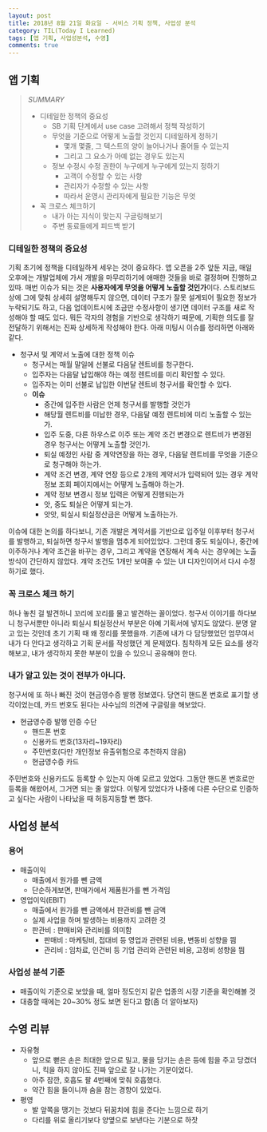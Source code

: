 ```yaml
---
layout: post
title: 2018년 8월 21일 화요일 - 서비스 기획 정책, 사업성 분석
category: TIL(Today I Learned)
tags: [앱 기획, 사업성분석, 수영]
comments: true
---
```


## 앱 기획

> *SUMMARY*
> * 디테일한 정책의 중요성
>   * SB 기획 단계에서 use case 고려해서 정책 작성하기
>   * 무엇을 기준으로 어떻게 노출할 것인지 디테일하게 정하기
>       * 몇개 몇줄, 그 텍스트의 양이 늘어나거나 줄어들 수 있는지
>       * 그리고 그 요소가 아예 없는 경우도 있는지
>   * 정보 수정시 수정 권한이 누구에게 누구에게 있는지 정하기
>       * 고객이 수정할 수 있는 사항
>       * 관리자가 수정할 수 있는 사항
>       * 따라서 운영시 관리자에게 필요한 기능은 무엇
> * 꼭 크로스 체크하기
>   * 내가 아는 지식이 맞는지 구글링해보기
>   * 주변 동료들에게 피드백 받기

### 디테일한 정책의 중요성

기획 초기에 정책을 디테일하게 세우는 것이 중요하다. 앱 오픈을 2주 앞둔 지금, 매일 오후에는 개발업체에 가서 개발을 마무리하기에 애매한 것들을 바로 결정하며 진행하고 있따. 매번 이슈가 되는 것은 **사용자에게 무엇을 어떻게 노출할 것인가**이다. 스토리보드상에 그에 맞춰 상세히 설명해두지 않으면, 데이터 구조가 잘못 설계되어 필요한 정보가 누락되기도 하고, 다음 업데이트시에 조금만 수정사항이 생기면 데이터 구조를 새로 작성해야 할 때도 있다. 뭐든 각자의 경험을 기반으로 생각하기 때문에, 기획한 의도를 잘 전달하기 위해서는 진짜 상세하게 작성해야 한다. 아래 미팅시 이슈를 정리하면 아래와 같다.

 * 청구서 및 계약서 노출에 대한 정책 이슈
    * 청구서는 매월 말일에 선불로 다음달 렌트비를 청구한다.
    * 입주자는 다음달 납입해야 하는 예정 렌트비를 미리 확인할 수 있다.
    * 입주자는 이미 선불로 납입한 이번달 렌트비 청구서를 확인할 수 있다.
    * **이슈** 
        * 중간에 입주한 사람은 언제 청구서를 발행할 것인가
        * 해당월 렌트비를 미납한 경우, 다음달 예정 렌트비에 미리 노출할 수 있는가. 
        * 입주 도중, 다른 하우스로 이주 또는 계약 조건 변경으로 렌트비가 변경된 경우 청구서는 어떻게 노출할 것인가. 
        * 퇴실 예정인 사람 중 계약연장을 하는 경우, 다음달 렌트비를 무엇을 기준으로 청구해야 하는가.
        * 계약 조건 변경, 계약 연장 등으로 2개의 계약서가 입력되어 있는 경우 계약 정보 조회 페이지에서는 어떻게 노출해야 하는가.
        * 계약 정보 변경시 정보 입력은 어떻게 진행되는가
        * 앗, 중도 퇴실은 어떻게 되는가.
        * 앗앗, 퇴실시 퇴실정산금은 어떻게 노출하는가.

이슈에 대한 논의를 하다보니, 기존 개발은 계약서를 기반으로 입주일 이후부터 청구서를 발행하고, 퇴실하면 청구서 발행을 멈추게 되어있었다. 그런데 중도 퇴실이나, 중간에 이주하거나 계약 조건을 바꾸는 경우, 그리고 계약을 연장해서 계속 사는 경우에는 노출방식이 간단하지 않았다. 걔약 조건도 1개만 보여줄 수 있는 UI 디자인이어서 다시 수정하기로 했다. 

### 꼭 크로스 체크 하기

하나 놓친 걸 발견하니 꼬리에 꼬리를 물고 발견하는 꼴이었다. 청구서 이야기를 하다보니 청구서뿐만 아니라 퇴실시 퇴실정산서 부분은 아예 기획서에 넣지도 않았다. 분명 알고 있는 것인데 초기 기획 때 왜 정리를 못했을까. 기존에 내가 다 담당했었던 엄무여서 내가 다 안다고 생각하고 기획 문서를 작성했던 게 문제였다. 침착하게 모든 요소를 생각해보고, 내가 생각하지 못한 부분이 있을 수 있으니 공유해야 한다.

### 내가 알고 있는 것이 전부가 아니다. 

청구서에 또 하나 빠진 것이 현금영수증 발행 정보였다. 당연히 핸드폰 번호로 표기할 생각이었는데, 카드 번호도 된다는 사수님의 의견에 구글링을 해보았다.

- 현금영수증 발행 인증 수단
    - 핸드폰 번호
    - 신용카드 번호(13자리~19자리)
    - 주민번호(다만 개인정보 유출위험으로 추천하지 않음)
    - 현금영수증 카드

주민번호와 신용카드도 등록할 수 있는지 아예 모르고 있었다. 그동안 핸드폰 번호로만 등록을 해왔어서, 그거면 되는 줄 알았다. 이렇게 있었다가 나중에 다른 수단으로 인증하고 싶다는 사람이 나타났을 때 허둥지둥할 뻔 했다. 

## 사업성 분석

### 용어

- 매출이익
    - 매출에서 원가를 뺀 금액
    - 단순하게보면, 판매가에서 제품원가를 뺀 가격임
- 영업이익(EBIT)
    - 매출에서 원가를 뺀 금액에서 판관비를 뺀 금액
    - 실제 사업을 하며 발생하는 비용까지 고려한 것
    - 판관비 : 판매비와 관리비를 의미함
        - 판매비 : 마케팅비, 접대비 등 영업과 관련된 비용, 변동비 성향을 띔
        - 관리비 : 임차료, 인건비 등 기업 관리와 관련된 비용, 고정비 성향을 띔


### 사업성 분석 기준

- 매출이익 기준으로 보았을 때, 얼마 정도인지 같은 업종의 시장 기준을 확인해볼 것
- 대충할 때에는 20~30% 정도 보면 된다고 함(좀 더 알아보자)

## 수영 리뷰

- 자유형
    - 앞으로 뻗은 손은 최대한 앞으로 밀고, 물을 당기는 손은 등에 힘을 주고 당겼더니, 킥을 하지 않아도 진짜 앞으로 잘 나가는 기분이었다.
    - 아주 잠깐, 호흡도 팔 4번째에 맞춰 호흡했다.
    - 약간 힘을 들이니까 숨을 참는 경향이 있었다.
- 평영
    - 발 앞쪽을 땡기는 것보다 뒤꿈치에 힘을 준다는 느낌으로 하기
    - 다리를 위로 올리기보다 양옆으로 보낸다는 기분으로 하잣
